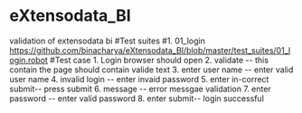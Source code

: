 # eXtensodata_BI
validation of extensodata bi 
#Test suites
  #1. 01_login
      https://github.com/binacharya/eXtensodata_BI/blob/master/test_suites/01_login.robot
        #Test case
          1. Login browser should open
          2. validate -- this contain the page should contain valide text 
          3. enter user name -- enter valid user name
          4. invalid login -- enter invaid password
          5. enter in-correct submit-- press submit 
          6. message -- error messgae validation
          7. enter password -- enter valid password
          8. enter submit-- login successful
